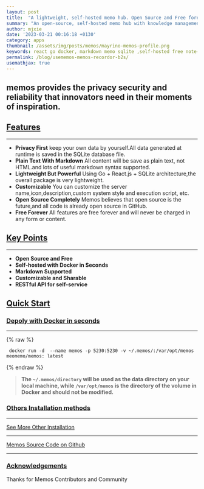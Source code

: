 ```yaml
---
layout: post
title:  "A lightweight, self-hosted memo hub. Open Source and Free forever"
summary: "An open-source, self-hosted memo hub with knowledge management and social networking."
author: mjxie
date: '2023-03-21 00:16:18 +0130'
category: apps
thumbnail: /assets/img/posts/memos/mayrino-memos-profile.png
keywords: react go docker, markdown memo sqlite ,self-hosted free note-talking github, mayrino mayjay zhaogemao
permalink: /blog/usememos-memos-recordor-b2s/
usemathjax: true
---
```


##  memos provides the privacy security and reliability that innovators need in their moments of inspiration. 



## [Features](#features)

* * * *

- **Privacy First** keep your own data by yourself.All data generated at runtime is saved in the SQLite database file.
- **Plain Text With Markdown** All content will be save as plain text, not HTML.and lots of useful markdown syntax supported.
- **Lightweight But Powerful** Using Go + React.js + SQLite architecture,the overall package is very lightweight.
- **Customizable** You can customize the server name,icon,description,custom system style and execution script, etc.
- **Open Source Completely** Memos believes that open source is the future,and all code is already open source in GitHub.
- **Free Forever** All features are free forever and will never be charged in any form or content.



## [Key Points](#key-points)

* * * *
- **Open Source and Free**
- **Self-hosted with Docker in Seconds**
- **Markdown Supported**
- **Customizable and Sharable**
- **RESTful API for self-service**

## [Quick Start](#quick-start) 
### [Depoly with Docker in seconds](#depoly-with-docker-in-seconds)

* * * * 
{% raw %}
``` docker
 docker run -d  --name memos -p 5230:5230 -v ~/.memos/:/var/opt/memos meomemo/memos: latest
```
{% endraw %}

> **The  `~/.memos/directory` will be used as the data directory on your local machine, while `/var/opt/memos` is the directory of the volume in Docker and should not be modified.**


### [Othors Installation methods](#othors-installation-methods)
* * * *
[See More Other Installation](https://usememos.com/docs/install)

* * * * 
[Memos Source Code on Github](https://github.com/usememos/memos)

* * * * 
### [Acknowledgements](#acknowledgements)

Thanks for Memos Contributors and Community
